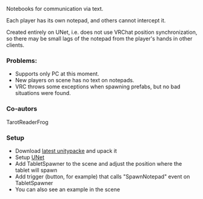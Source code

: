 Notebooks for communication via text.

Each player has its own notepad, and others cannot intercept it.

Created entirely on UNet, i.e. does not use VRChat position synchronization, so there may be small lags of the notepad from the player's hands in other clients.

### Problems:
- Supports only PC at this moment.
- New players on scene has no text on notepads.
- VRC throws some exceptions when spawning prefabs, but no bad situations were found.

### Co-autors
TarotReaderFrog

### Setup
- Download [latest unitypacke](https://github.com/Xytabich/UNet/blob/master/Examples/Notepad/Notepad-1.0.1.unitypackage) and upack it
- Setup [UNet](https://github.com/Xytabich/UNet)
- Add TabletSpawner to the scene and adjust the position where the tablet will spawn
- Add trigger (button, for example) that calls "SpawnNotepad" event on TabletSpawner
- You can also see an example in the scene
